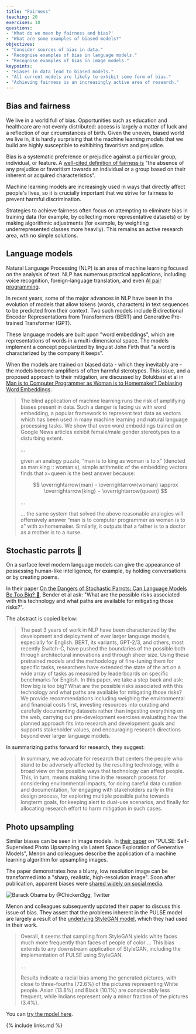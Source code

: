 ```yaml
---
title: "Fairness"
teaching: 20
exercises: 10
questions:
- 'What do we mean by fairness and bias?'
- "What are some examples of biased models?"
objectives:
- "Consider sources of bias in data."
- "Recognise examples of bias in language models."
- "Recognise examples of bias in image models."
keypoints:
- "Biases in data lead to biased models."
- "All current models are likely to exhibit some form of bias."
- "Achieving fairness is an increasingly active area of research."
---
```


## Bias and fairness

<!--

See: https://www.nature.com/articles/s41746-021-00549-7 Box 2 on algorithmic bias.
-->

We live in a world full of bias. Opportunities such as education and healthcare are not evenly distributed: access is largely a matter of luck and a reflection of our circumstances of birth. Given the uneven, biased world we live in, it is hardly surprising that the machine learning models that we build are highly susceptible to exhibiting favoritism and prejudice.

Bias is a systematic preference or prejudice against a particular group, individual, or feature. A [well-cited definition of fairness is](https://arxiv.org/pdf/1908.09635.pdf) "the absence of any prejudice or favoritism towards an individual or a group based on their inherent or acquired characteristics". 

Machine learning models are increasingly used in ways that directly affect people's lives, so it is crucially important that we strive for fairness to prevent harmful discrimination. 

Strategies to achieve fairness often focus on attempting to eliminate bias in training data (for example, by collecting more representative datasets) or by making algorithmic adjustments (for example, by weighting underrepresented classes more heavily). This remains an active research area, wth no simple solutions. 

## Language models

Natural Language Processing (NLP) is an area of machine learning focused on the analysis of text. NLP has numerous practical applications, including voice recognition, foreign-language translation, and even [AI pair programming](https://copilot.github.com/).

In recent years, some of the major advances in NLP have been in the evolution of models that allow tokens (words, characters) in text sequences to be predicted from their context. Two such models include Bidirectional Encoder Representations from Transformers (BERT) and Generative Pre-trained Transformer (GPT).

These language models are built upon "word embeddings", which are representations of words in a multi-dimensional space. The models implement a concept popularized by linguist John Firth that "a word is characterized by the company it keeps".

When the models are trained on biased data - which they inevitably are - the models become amplifiers of often harmful sterotypes. This issue, and a proposed approach to their mitigation, are discussed by Bolukbasi et al in [Man is to Computer Programmer as Woman is to Homemaker? Debiasing Word Embeddings](https://arxiv.org/pdf/1607.06520.pdf).

> The blind application of machine learning runs the risk of amplifying biases present in data. Such a danger is facing us with word embedding, a popular framework to represent text data as vectors which has been used in many machine learning and natural language processing tasks. We show that even word embeddings trained on Google News articles exhibit female/male gender stereotypes to a disturbing extent.
> 
> ...
> 
> given an analogy puzzle, “man is to king as woman is to x” (denoted as man:king :: woman:x), simple arithmetic of the embedding vectors finds that x=queen is the best answer because:
> 
> 
> $$
> \overrightarrow{man} - \overrightarrow{woman} \approx \overrightarrow{king} − \overrightarrow{queen}
> $$
> 
> 
> ...
> 
> ... the same system that solved the above reasonable analogies will offensively answer “man is to computer programmer as woman is to x” with x=homemaker. Similarly, it outputs that a father is to a doctor as a mother is to a nurse. 

## Stochastic parrots 🦜

On a surface level modern language models can give the appearance of possessing human-like intelligence, for example, by holding conversations or by creating poems.

In their paper [On the Dangers of Stochastic Parrots: Can Language Models Be Too Big? 🦜](https://dl.acm.org/doi/pdf/10.1145/3442188.3445922), Bender et al ask: "What are the possible risks associated with this technology and what paths are available for mitigating those risks?". 

The abstract is copied below:

> The past 3 years of work in NLP have been characterized by the development and deployment of ever larger language models, especially for English. BERT, its variants, GPT-2/3, and others, most recently Switch-C, have pushed the boundaries of the possible both through architectural innovations and through sheer size. Using these pretrained models and the methodology of fine-tuning them for specific tasks, researchers have extended the state of the art on a wide array of tasks as measured by leaderboards on specific benchmarks for English. In this paper, we take a step back and ask: How big is too big? What are the possible risks associated with this technology and what paths are available for mitigating those risks? We provide recommendations including weighing the environmental and financial costs first, investing resources into curating and carefully documenting datasets rather than ingesting everything on the web, carrying out pre-development exercises evaluating how the planned approach fits into research and development goals and supports stakeholder values, and encouraging research directions beyond ever larger language models.

In summarizing paths forward for research, they suggest:

> In summary, we advocate for research that centers the people who stand to be adversely affected by the resulting technology, with a broad view on the possible ways that technology can affect people. This, in turn, means making time in the research process for considering environmental impacts, for doing careful data curation and documentation, for engaging with stakeholders early in the design process, for exploring multiple possible paths towards longterm goals, for keeping alert to dual-use scenarios, and finally for allocating research effort to harm mitigation in such cases.

## Photo upsampling

Similar biases can be seen in image models. In [their paper](https://arxiv.org/pdf/2003.03808.pdf) on "PULSE: Self-Supervised Photo Upsampling via Latent Space Exploration of Generative Models", Menon and colleagues describe the application of a machine learning algorithm for upsampling images. 

The paper demonstrates how a blurry, low resolution image can be transformed into a "sharp, realistic, high-resolution image". Soon after publication, apparent biases were [shared widely on social media](https://twitter.com/Chicken3gg/status/1274314622447820801?s=20&t=_oORPJBJRaBW_J0zresFJQ).

![Barack Obama by @Chicken3gg, Twitter](../fig/pulse_chicken3gg.png)

Menon and colleagues subsequently updated their paper to discuss this issue of bias. They assert that the problems inherent in the PULSE model are largely a result of the [underlying StyleGAN model](https://arxiv.org/abs/1812.04948), which they had used in their work. 

> Overall, it seems that sampling from StyleGAN yields white faces much more frequently than faces of people of color ... This bias extends to any downstream application of StyleGAN, including the implementation of PULSE using StyleGAN.
> 
> ...
> 
> Results indicate a racial bias among the generated pictures, with close to three-fourths (72.6%) of the pictures representing White people. Asian (13.8%) and Black (10.1%) are considerably less frequent, while Indians represent only a minor fraction of the pictures (3.4%).

You can [try the model here](https://colab.research.google.com/github/tg-bomze/Face-Depixelizer/blob/master/Face_Depixelizer_Eng.ipynb#scrollTo=fU0aGtD4Nl4W).

<!--

# Biased labels

TODO:

Jury learning: https://arxiv.org/abs/2202.02950

-->


{% include links.md %}